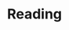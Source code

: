 ---
title: Reading
description: "Collection of things that I've read. Whether it's good, bad, heavy, light, deep, shallow, amazing, or mediocre, most of them shape the way I perceive the world and myself, more than any form of media out there."
heading: "All-Time Favorites"
sub_heading: "Book that I kept coming back into. To read it once, is a sin."
---